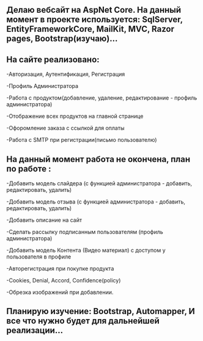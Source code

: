 Делаю вебсайт на AspNet Core. На данный момент в проекте используется: SqlServer, EntityFrameworkCore, MailKit, MVC, Razor pages, Bootstrap(изучаю)...
--------------
На сайте реализовано:
--------------
  -Авторизация, Аутентификация, Регистрация
  
  -Профиль Администратора
  
  -Работа с продуктом(добавление, удаление, редактирование - профиль администратора)
  
  -Отображение всех продуктов на главной странице
  
  -Офоромление заказа с ссылкой для оплаты
  
  -Работа с SMTP при регистрации(письмо пользователю)

На данный момент работа не окончена, план по работе :
------------
  -Добавить модель слайдера (с функцией администратора - добавить, редактировать, удалить)
  
  -Добавить модель отзыва (с функцией администратора - добавить, редактировать, удалить)
  
  -Добавить описание на сайт
  
  -Сделать рассылку подписанным пользователям (профиль администратора)
  
  -Добавить модель Контента (Видео материал) с доступом у пользователя в профиле
  
  -Авторегистрация при покупке продукта
  
  -Cookies, Denial, Accord, Confidence(policy)
  
  -Обрезка изображений при добавлении.

Планирую изучение: Bootstrap, Automapper, И все что нужно будет для дальнейшей реализации...
--------------------------

